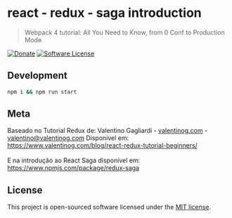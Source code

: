 # react - redux - saga introduction
> Webpack 4 tutorial: All You Need to Know, from 0 Conf to Production Mode

[![Donate](https://img.shields.io/badge/donate-patreon-orange.svg)](https://www.patreon.com/valentinogagliardi)
[![Software License](https://img.shields.io/badge/license-MIT-brightgreen.svg?style=flat)](LICENSE)

## Development

```bash
npm i && npm run start
```

## Meta
Baseado no Tutorial Redux de:
Valentino Gagliardi - [valentinog.com](https://www.valentinog.com) - valentino@valentinog.com
Disponível em: <br>
https://www.valentinog.com/blog/react-redux-tutorial-beginners/
<br><br>
E na introdução ao React Saga disponível em:<br>
https://www.npmjs.com/package/redux-saga

## License

This project is open-sourced software licensed under the [MIT license](http://opensource.org/licenses/MIT).
